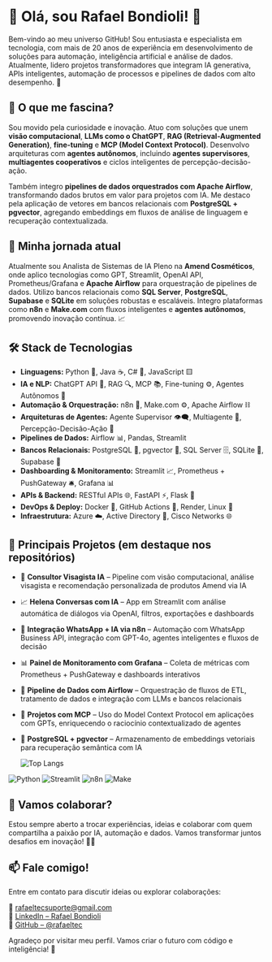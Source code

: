 # 👋 Olá, sou Rafael Bondioli! 🚀

Bem-vindo ao meu universo GitHub! Sou entusiasta e especialista em tecnologia, com mais de 20 anos de experiência em desenvolvimento de soluções para automação, inteligência artificial e análise de dados. Atualmente, lidero projetos transformadores que integram IA generativa, APIs inteligentes, automação de processos e pipelines de dados com alto desempenho. 🌟

## 👀 O que me fascina?
Sou movido pela curiosidade e inovação. Atuo com soluções que unem **visão computacional**, **LLMs como o ChatGPT**, **RAG (Retrieval-Augmented Generation)**, **fine-tuning** e **MCP (Model Context Protocol)**. Desenvolvo arquiteturas com **agentes autônomos**, incluindo **agentes supervisores**, **multiagentes cooperativos** e ciclos inteligentes de percepção-decisão-ação.

Também integro **pipelines de dados orquestrados com Apache Airflow**, transformando dados brutos em valor para projetos com IA. Me destaco pela aplicação de vetores em bancos relacionais com **PostgreSQL + pgvector**, agregando embeddings em fluxos de análise de linguagem e recuperação contextualizada.

## 🌱 Minha jornada atual
Atualmente sou Analista de Sistemas de IA Pleno na **Amend Cosméticos**, onde aplico tecnologias como GPT, Streamlit, OpenAI API, Prometheus/Grafana e **Apache Airflow** para orquestração de pipelines de dados. Utilizo bancos relacionais como **SQL Server**, **PostgreSQL**, **Supabase** e **SQLite** em soluções robustas e escaláveis. Integro plataformas como **n8n** e **Make.com** com fluxos inteligentes e **agentes autônomos**, promovendo inovação contínua. 📈

## 🛠️ Stack de Tecnologias

- **Linguagens:** Python 🐍, Java ☕, C# 🔵, JavaScript 🟨  
- **IA e NLP:** ChatGPT API 🤖, RAG 🔍, MCP 📚, Fine-tuning ⚙️, Agentes Autônomos 🤝  
- **Automação & Orquestração:** n8n 🔁, Make.com ⚙️, Apache Airflow ⛓️  
- **Arquiteturas de Agentes:** Agente Supervisor 👁️‍🗨️, Multiagente 🔄, Percepção-Decisão-Ação 🧠  
- **Pipelines de Dados:** Airflow 📊, Pandas, Streamlit  
- **Bancos Relacionais:** PostgreSQL 🐘, pgvector 📐, SQL Server 🗄️, SQLite 🧩, Supabase 🔷  
- **Dashboarding & Monitoramento:** Streamlit 📈, Prometheus + PushGateway 🛎️, Grafana 📊  
- **APIs & Backend:** RESTful APIs 🌐, FastAPI ⚡, Flask 🍶  
- **DevOps & Deploy:** Docker 🐳, GitHub Actions 🔁, Render, Linux 🐧  
- **Infraestrutura:** Azure ☁️, Active Directory 📂, Cisco Networks 🌐


## 💼 Principais Projetos (em destaque nos repositórios)

- 🧠 **Consultor Visagista IA** – Pipeline com visão computacional, análise visagista e recomendação personalizada de produtos Amend via IA  
- 📈 **Helena Conversas com IA** – App em Streamlit com análise automática de diálogos via OpenAI, filtros, exportações e dashboards  
- 🔁 **Integração WhatsApp + IA via n8n** – Automação com WhatsApp Business API, integração com GPT-4o, agentes inteligentes e fluxos de decisão  
- 📊 **Painel de Monitoramento com Grafana** – Coleta de métricas com Prometheus + PushGateway e dashboards interativos  
- 🧬 **Pipeline de Dados com Airflow** – Orquestração de fluxos de ETL, tratamento de dados e integração com LLMs e bancos relacionais  
- 🧠 **Projetos com MCP** – Uso do Model Context Protocol em aplicações com GPTs, enriquecendo o raciocínio contextualizado de agentes  
- 🧮 **PostgreSQL + pgvector** – Armazenamento de embeddings vetoriais para recuperação semântica com IA

  ![Top Langs](https://github-readme-stats.vercel.app/api/top-langs/?username=rafaeltec&layout=compact&theme=dark)

![Python](https://img.shields.io/badge/Python-3776AB?style=for-the-badge&logo=python&logoColor=white)
![Streamlit](https://img.shields.io/badge/Streamlit-FF4B4B?style=for-the-badge&logo=streamlit&logoColor=white)
![n8n](https://img.shields.io/badge/n8n-EC6C00?style=for-the-badge&logo=n8n&logoColor=white)
![Make](https://img.shields.io/badge/Make.com-0072CE?style=for-the-badge&logo=make&logoColor=white)


## 💞️ Vamos colaborar?
Estou sempre aberto a trocar experiências, ideias e colaborar com quem compartilha a paixão por IA, automação e dados. Vamos transformar juntos desafios em inovação! 🎩✨

## 📫 Fale comigo!
Entre em contato para discutir ideias ou explorar colaborações:

📧 [rafaeltecsuporte@gmail.com](mailto:rafaeltecsuporte@gmail.com)  
🔗 [LinkedIn – Rafael Bondioli](https://www.linkedin.com/in/rafael-bondioli-98069215/)  
🐙 [GitHub – @rafaeltec](https://github.com/rafaeltec)

Agradeço por visitar meu perfil. Vamos criar o futuro com código e inteligência! 🚀



